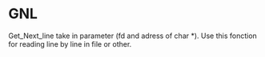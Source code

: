 # GNL
Get_Next_line take in parameter (fd and adress of char *).
Use this fonction for reading line by line in file or other.
